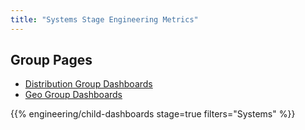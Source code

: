 ```yaml
---
title: "Systems Stage Engineering Metrics"
---
```


## Group Pages

- [Distribution Group Dashboards](/handbook/engineering/metrics/enablement/systems/distribution)
- [Geo Group Dashboards](/handbook/engineering/metrics/enablement/systems/geo)

{{% engineering/child-dashboards stage=true filters="Systems" %}}


